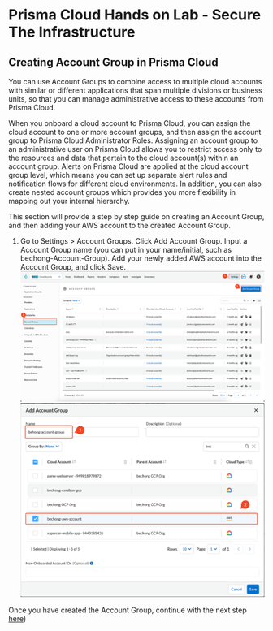 # Prisma Cloud Hands on Lab - Secure The Infrastructure
## Creating Account Group in Prisma Cloud
You can use Account Groups to combine access to multiple cloud accounts with similar or different applications that span multiple divisions or business units, so that you can manage administrative access to these accounts from Prisma Cloud.

When you onboard a cloud account to Prisma Cloud, you can assign the cloud account to one or more account groups, and then assign the account group to Prisma Cloud Administrator Roles. Assigning an account group to an administrative user on Prisma Cloud allows you to restrict access only to the resources and data that pertain to the cloud account(s) within an account group. Alerts on Prisma Cloud are applied at the cloud account group level, which means you can set up separate alert rules and notification flows for different cloud environments. In addition, you can also create nested account groups which provides you more flexibility in mapping out your internal hierarchy.

This section will provide a step by step guide on creating an Account Group, and then adding your AWS account to the created Account Group.

1. Go to Settings > Account Groups. Click Add Account Group. Input a Account Group name (you can put in your name/initial, such as bechong-Account-Group). Add your newly added AWS account into the Account Group, and click Save.
![alt text](/resources/pc-accountgroup-1.png?raw=true)
![alt text](/resources/pc-accountgroup-2.png?raw=true)

Once you have created the Account Group, continue with the next step [here](/05-CreatingCustomPolicy.md))